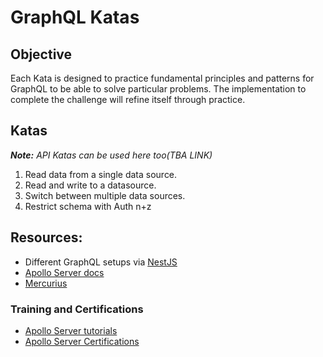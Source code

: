 # GraphQL Katas

## Objective
Each Kata is designed to practice fundamental principles and patterns for GraphQL to be able to solve particular problems.
The implementation to complete the challenge will refine itself through practice.

## Katas
*__Note:__ API Katas can be used here too(TBA LINK)*
1. Read data from a single data source.
1. Read and write to a datasource.
1. Switch between multiple data sources.
1. Restrict schema with Auth n+z


## Resources:
* Different GraphQL setups via [NestJS](https://docs.nestjs.com/graphql/quick-start)
* [Apollo Server docs](https://www.apollographql.com/docs/)
* [Mercurius](https://mercurius.dev/#/)

### Training and Certifications
* [Apollo Server tutorials](https://www.apollographql.com/tutorials/browse)
* [Apollo Server Certifications](https://www.apollographql.com/tutorials/#certifications)